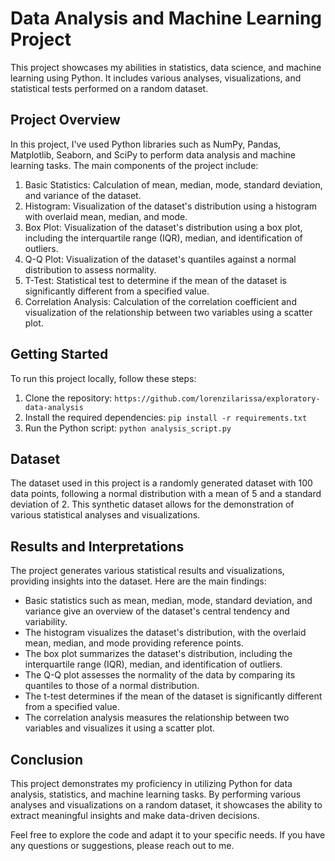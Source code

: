 # Data Analysis and Machine Learning Project

This project showcases my abilities in statistics, data science, and machine learning using Python. It includes various analyses, visualizations, and statistical tests performed on a random dataset.

## Project Overview

In this project, I've used Python libraries such as NumPy, Pandas, Matplotlib, Seaborn, and SciPy to perform data analysis and machine learning tasks. The main components of the project include:

1. Basic Statistics: Calculation of mean, median, mode, standard deviation, and variance of the dataset.
2. Histogram: Visualization of the dataset's distribution using a histogram with overlaid mean, median, and mode.
3. Box Plot: Visualization of the dataset's distribution using a box plot, including the interquartile range (IQR), median, and identification of outliers.
4. Q-Q Plot: Visualization of the dataset's quantiles against a normal distribution to assess normality.
5. T-Test: Statistical test to determine if the mean of the dataset is significantly different from a specified value.
6. Correlation Analysis: Calculation of the correlation coefficient and visualization of the relationship between two variables using a scatter plot.

## Getting Started

To run this project locally, follow these steps:

1. Clone the repository: `https://github.com/lorenzilarissa/exploratory-data-analysis`
2. Install the required dependencies: `pip install -r requirements.txt`
3. Run the Python script: `python analysis_script.py`

## Dataset

The dataset used in this project is a randomly generated dataset with 100 data points, following a normal distribution with a mean of 5 and a standard deviation of 2. This synthetic dataset allows for the demonstration of various statistical analyses and visualizations.

## Results and Interpretations

The project generates various statistical results and visualizations, providing insights into the dataset. Here are the main findings:

- Basic statistics such as mean, median, mode, standard deviation, and variance give an overview of the dataset's central tendency and variability.
- The histogram visualizes the dataset's distribution, with the overlaid mean, median, and mode providing reference points.
- The box plot summarizes the dataset's distribution, including the interquartile range (IQR), median, and identification of outliers.
- The Q-Q plot assesses the normality of the data by comparing its quantiles to those of a normal distribution.
- The t-test determines if the mean of the dataset is significantly different from a specified value.
- The correlation analysis measures the relationship between two variables and visualizes it using a scatter plot.

## Conclusion

This project demonstrates my proficiency in utilizing Python for data analysis, statistics, and machine learning tasks. By performing various analyses and visualizations on a random dataset, it showcases the ability to extract meaningful insights and make data-driven decisions.

Feel free to explore the code and adapt it to your specific needs. If you have any questions or suggestions, please reach out to me.
